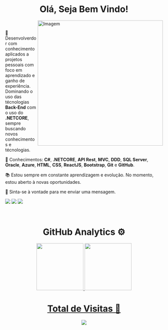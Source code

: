 <div align="center">
    <h1>Olá, Seja Bem Vindo!</h1>
</div>

<div>
    <img align="right" src="https://raw.githubusercontent.com/MicaelliMedeiros/micaellimedeiros/master/image/computer-illustration.png" alt="Imagem" min-width="400px" max-width="400px" width="400px" align="right">
    <div align="left"><br>
	<p>📌 Desenvolverdor com conhecimento aplicados a projetos pessoais com foco em aprendizado e ganho de experiência. Dominando o uso das técnologias <strong> Back-End</strong> com o uso do <strong>.NETCORE</strong>, sempre buscando novos conhecimentos e técnologias.</p>
        <p>🧠 Conhecimentos: <strong>C#</strong>, <strong>.NETCORE</strong>, <strong>API Rest</strong>, <strong>MVC</strong>, <strong>DDD</strong>, <strong>SQL Server</strong>, <strong>Oracle</strong>, <strong>Azure</strong>, <strong>HTML</strong>, <strong>CSS</strong>, <strong>ReactJS</strong>, <strong>Bootstrap</strong>, <strong>Git</strong> e <strong>GitHub</strong>.</p>
        <p>📚 Estou sempre em constante aprendizagem e evolução. No momento, estou aberto à novas oportunidades.<p>
        <p>💌 Sinta-se à vontade para me enviar uma mensagem.</p>
        <p align="left">
	<a href="https://www.linkedin.com/in/femuniz/">
	<img src="https://img.shields.io/badge/-LinkedIn-%230077B5?style=for-the-badge&logo=linkedin&logoColor=white"></a>
        <a href="mailto:lipe.baterra@gmail.com?" alt="Gmail">
        <img src="https://img.shields.io/badge/Gmail-D14836?style=for-the-badge&logo=gmail&logoColor=white"/></a>
	<a href="https://www.instagram.com/fe_muniz18/" alt="Instagram">
        <img src="https://img.shields.io/badge/Instagram-E4405F?style=for-the-badge&logo=instagram&logoColor=white"/></a>
     </div>	
</div><br>
    <h1 align="center">GitHub Analytics ⚙️</h1>
<div align="center">
  <a href="https://github.com/FelipeMunizz">
  <img height="150em" src="https://github-readme-stats.vercel.app/api?username=FelipeMunizz&show_icons=true&theme=dracula&include_all_commits=true&count_private=true&title_color=8844EE&icon_color=8844EE&border_color=8844EE"/>
  <img height="150em" src="https://github-readme-stats.vercel.app/api/top-langs/?username=FelipeMunizz&layout=compact&langs_count=7&theme=dracula&title_color=8844EE&icon_color=8844EE&border_color=8844EE"/>
</div>

<div align="center">  
	    
<h1>Total de Visitas 🔎</h1>
	<img alingn="center" src="https://profile-counter.glitch.me/FelipeMunizz/count.svg"/>
</div>        
